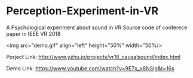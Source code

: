 # Perception-Experiment-in-VR
A Psychological experiment about sound in VR
Source code of conferece paper in IEEE VR 2018

<img src="demo.gif" align="left" height="50%" width="50%/>

Porject Link: http://www.yzhu.io/projects/vr18_causalsound/index.html

Demo Link: https://www.youtube.com/watch?v=9E7x_x8NSlg&t=16s
